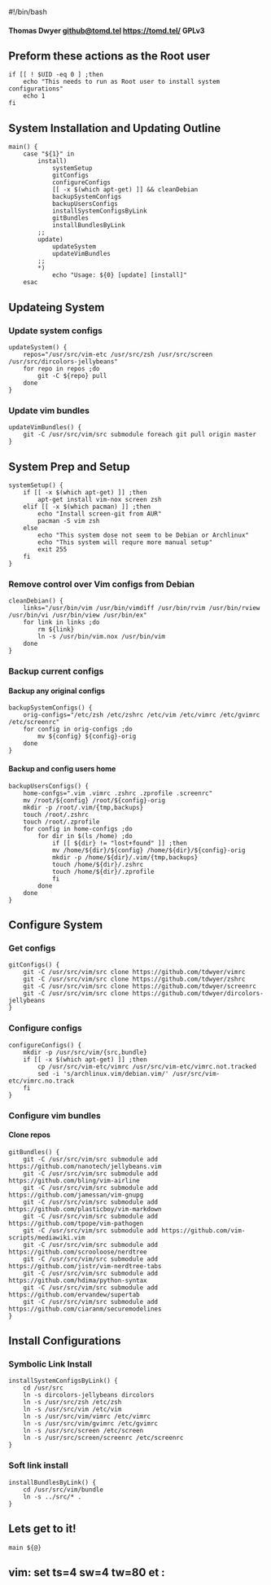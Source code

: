 #!/bin/bash
#### Thomas Dwyer <github@tomd.tel> https://tomd.tel/ GPLv3


## Preform these actions as the Root user


    if [[ ! $UID -eq 0 ] ;then
        echo "This needs to run as Root user to install system configurations"
        echo 1
    fi


## System Installation and Updating Outline


    main() {
        case "${1}" in
            install)
                systemSetup
                gitConfigs
                configureConfigs
                [[ -x $(which apt-get) ]] && cleanDebian
                backupSystemConfigs
                backupUsersConfigs
                installSystemConfigsByLink
                gitBundles
                installBundlesByLink
            ;;
            update)
                updateSystem
                updateVimBundles
            ;;
            *)
                echo "Usage: ${0} [update] [install]"
        esac


## Updateing System


### Update system configs


    updateSystem() {
        repos="/usr/src/vim-etc /usr/src/zsh /usr/src/screen /usr/src/dircolors-jellybeans"
        for repo in repos ;do
            git -C ${repo} pull
        done
    }


### Update vim bundles


    updateVimBundles() {
        git -C /usr/src/vim/src submodule foreach git pull origin master
    }


## System Prep and Setup


    systemSetup() {
        if [[ -x $(which apt-get) ]] ;then
            apt-get install vim-nox screen zsh
        elif [[ -x $(which pacman) ]] ;then
            echo "Install screen-git from AUR"
            pacman -S vim zsh
        else
            echo "This system dose not seem to be Debian or Archlinux"
            echo "This system will requre more manual setup"
            exit 255
        fi
    }


### Remove control over Vim configs from Debian


    cleanDebian() {
        links="/usr/bin/vim /usr/bin/vimdiff /usr/bin/rvim /usr/bin/rview /usr/bin/vi /usr/bin/view /usr/bin/ex"
        for link in links ;do
            rm ${link}
            ln -s /usr/bin/vim.nox /usr/bin/vim
        done
    }


### Backup current configs


#### Backup any original configs


    backupSystemConfigs() {
        orig-configs="/etc/zsh /etc/zshrc /etc/vim /etc/vimrc /etc/gvimrc /etc/screenrc"
        for config in orig-configs ;do
            mv ${config} ${config}-orig
        done
    }


#### Backup and config users home


    backupUsersConfigs() {
        home-confgs=".vim .vimrc .zshrc .zprofile .screenrc"
        mv /root/${config} /root/${config}-orig
        mkdir -p /root/.vim/{tmp,backups}
        touch /root/.zshrc
        touch /root/.zprofile
        for config in home-configs ;do
            for dir in $(ls /home) ;do
                if [[ ${dir} != "lost+found" ]] ;then
                mv /home/${dir}/${config} /home/${dir}/${config}-orig
                mkdir -p /home/${dir}/.vim/{tmp,backups}
                touch /home/${dir}/.zshrc
                touch /home/${dir}/.zprofile
                fi
            done
        done
    }


## Configure System


### Get configs


    gitConfigs() {
        git -C /usr/src/vim/src clone https://github.com/tdwyer/vimrc
        git -C /usr/src/vim/src clone https://github.com/tdwyer/zshrc
        git -C /usr/src/vim/src clone https://github.com/tdwyer/screenrc
        git -C /usr/src/vim/src clone https://github.com/tdwyer/dircolors-jellybeans
    }


### Configure configs


    configureConfigs() {
        mkdir -p /usr/src/vim/{src,bundle}
        if [[ -x $(which apt-get) ]] ;then
            cp /usr/src/vim-etc/vimrc /usr/src/vim-etc/vimrc.not.tracked
            sed -i 's/archlinux.vim/debian.vim/' /usr/src/vim-etc/vimrc.no.track
        fi
    }


### Configure vim bundles


#### Clone repos


    gitBundles() {
        git -C /usr/src/vim/src submodule add https://github.com/nanotech/jellybeans.vim
        git -C /usr/src/vim/src submodule add https://github.com/bling/vim-airline
        git -C /usr/src/vim/src submodule add https://github.com/jamessan/vim-gnupg
        git -C /usr/src/vim/src submodule add https://github.com/plasticboy/vim-markdown
        git -C /usr/src/vim/src submodule add https://github.com/tpope/vim-pathogen
        git -C /usr/src/vim/src submodule add https://github.com/vim-scripts/mediawiki.vim
        git -C /usr/src/vim/src submodule add https://github.com/scrooloose/nerdtree
        git -C /usr/src/vim/src submodule add https://github.com/jistr/vim-nerdtree-tabs
        git -C /usr/src/vim/src submodule add https://github.com/hdima/python-syntax
        git -C /usr/src/vim/src submodule add https://github.com/ervandew/supertab
        git -C /usr/src/vim/src submodule add https://github.com/ciaranm/securemodelines
    }


## Install Configurations


### Symbolic Link Install


    installSystemConfigsByLink() {
        cd /usr/src
        ln -s dircolors-jellybeans dircolors
        ln -s /usr/src/zsh /etc/zsh
        ln -s /usr/src/vim /etc/vim
        ln -s /usr/src/vim/vimrc /etc/vimrc
        ln -s /usr/src/vim/gvimrc /etc/gvimrc
        ln -s /usr/src/screen /etc/screen
        ln -s /usr/src/screen/screenrc /etc/screenrc
    }


### Soft link install


    installBundlesByLink() {
        cd /usr/src/vim/bundle
        ln -s ../src/* .
    }


## Lets get to it!


    main ${@}


## vim: set ts=4 sw=4 tw=80 et :
